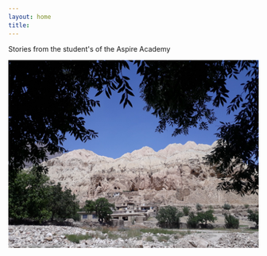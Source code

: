 ```yaml
---
layout: home
title: 
---
```


Stories from the student's of the Aspire Academy

![alt](/assets/images/afg.jpeg)




